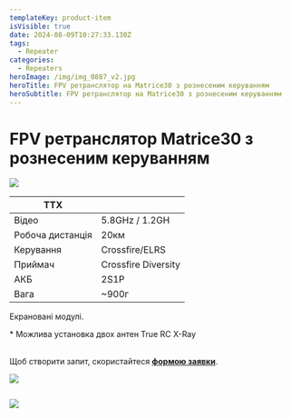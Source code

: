 ```yaml
---
templateKey: product-item
isVisible: true
date: 2024-08-09T10:27:33.130Z
tags:
  - Repeater
categories:
  - Repeaters
heroImage: /img/img_0887_v2.jpg
heroTitle: FPV ретранслятор на Matrice30 з рознесеним керуванням
heroSubtitle: FPV ретранслятор на Matrice30 з рознесеним керуванням
---
```

# FPV ретранслятор Matrice30 з рознесеним керуванням

![](/img/img_0880.jpeg)

| **ТТХ**          |                     |
| ---------------- | ------------------- |
| Відео            | 5.8GHz / 1.2GH      |
| Робоча дистанція | 20км                |
| ﻿Керування       | Crossfire/ELRS﻿     |
| П﻿риймач         | Crossfire Diversity |
| АКБ              | 2S1P                |
| Вага             | ~900г                  |

Е﻿крановані модулі.

\* Можлива установка двох антен True RC X-Ray

\
Щоб створити запит, скористайтеся <a href="https://docs.google.com/forms/d/1TCApMWtctqZN7LEEKFTjVBQc5R3FQGf2tWWAGfGwWSU" target="_blank" rel="noopener noreferrer">**формою заявки**</a>.

![](/img/img_0884.jpeg)

![]()

![](/img/img_0876.jpeg)

![]()